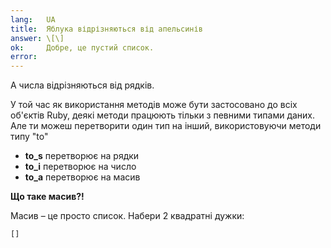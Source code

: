 ```yaml
---
lang:   UA
title:  Яблука відрізняються від апельсинів
answer: \[\]
ok:     Добре, це пустий список.
error:
---
```


А числа відрізняються від рядків.

У той час як використання методів може бути застосовано до всіх об'єктів Ruby, деякі методи працюють тільки з певними типами даних.
Але ти можеш перетворити один тип на інший, використовуючи методи типу "to"

- __to_s__ перетворює на рядки
- __to_i__ перетворює на число
- __to_a__ перетворює на масив

__Що таке масив?!__

Масив – це просто список. Набери 2 квадратні дужки:

    []
